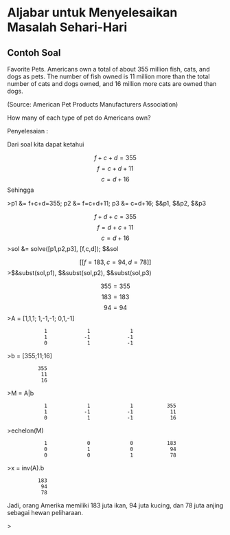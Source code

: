 ﻿# Aljabar untuk Menyelesaikan Masalah Sehari-Hari
## Contoh Soal

Favorite Pets. Americans own a total of about 355 million fish, cats,
and dogs as pets. The number of fish owned is 11 million more than the
total number of cats and dogs owned, and 16 million more cats are
owned than dogs.


(Source: American Pet Products Manufacturers Association)


How many of each type of pet do Americans own?


Penyelesaian :


Dari soal kita dapat ketahui


$$f+c+d = 355$$$$f = c+d+11$$$$c = d+16$$Sehingga


\>p1 &= f+c+d=355; p2 &= f=c+d+11; p3 &= c=d+16; $&p1, $&p2, $&p3


$$f+d+c=355$$$$f=d+c+11$$$$c=d+16$$\>sol &= solve([p1,p2,p3], [f,c,d]); $&sol


$$\left[ \left[ f=183 , c=94 , d=78 \right]  \right] $$\>$&subst(sol,p1), $&subst(sol,p2), $&subst(sol,p3)


$$355=355$$$$183=183$$$$94=94$$\>A = [1,1,1; 1,-1,-1; 0,1,-1]


                1             1             1 
                1            -1            -1 
                0             1            -1 

\>b = [355;11;16]


              355 
               11 
               16 

\>M = A|b


                1             1             1           355 
                1            -1            -1            11 
                0             1            -1            16 

\>echelon(M)


                1             0             0           183 
                0             1             0            94 
                0             0             1            78 

\>x = inv(A).b


              183 
               94 
               78 

Jadi, orang Amerika memiliki 183 juta ikan, 94 juta kucing, dan 78
juta anjing sebagai hewan peliharaan.


\>                  


